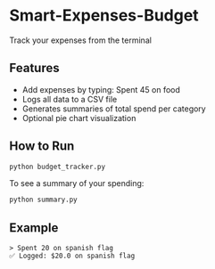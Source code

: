 # Smart-Expenses-Budget
Track your expenses from the terminal 

## Features
- Add expenses by typing: Spent 45 on food
- Logs all data to a CSV file
- Generates summaries of total spend per category
- Optional pie chart visualization

## How to Run

```bash
python budget_tracker.py
```

To see a summary of your spending:

```bash
python summary.py
```

## Example

```
> Spent 20 on spanish flag
✅ Logged: $20.0 on spanish flag
```
